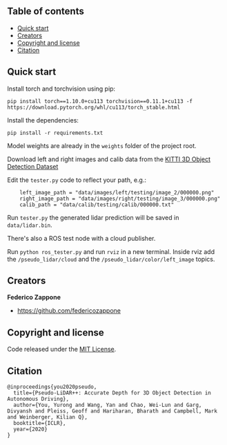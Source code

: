 ## Table of contents

- [Quick start](#quick-start)
- [Creators](#creators)
- [Copyright and license](#copyright-and-license)
- [Citation](#citation)


## Quick start

Install torch and torchvision using pip:

```pip install torch==1.10.0+cu113 torchvision==0.11.1+cu113 -f https://download.pytorch.org/whl/cu113/torch_stable.html```

Install the dependencies:

```pip install -r requirements.txt```

Model weights are already in the ```weights``` folder of the project root.

Download left and right images and calib data from the [KITTI 3D Object Detection Dataset](http://www.cvlibs.net/datasets/kitti/eval_object.php?obj_benchmark=3d)

Edit the ```tester.py``` code to reflect your path, e.g.:

```
    left_image_path = "data/images/left/testing/image_2/000000.png"
    right_image_path = "data/images/right/testing/image_3/000000.png"
    calib_path = "data/calib/testing/calib/000000.txt"
```

Run ```tester.py``` the generated lidar prediction will be saved in ```data/lidar.bin```.

There's also a ROS test node with a cloud publisher.

Run ```python ros_tester.py``` and run ```rviz``` in a new terminal.
Inside rviz add the ```/pseudo_lidar/cloud``` and the ```/pseudo_lidar/color/left_image``` topics.

## Creators

**Federico Zappone**

- <https://github.com/federicozappone>

## Copyright and license

Code released under the [MIT License](https://github.com/federicozappone/pseudo_lidar/LICENSE.md).

## Citation

```
@inproceedings{you2020pseudo,
  title={Pseudo-LiDAR++: Accurate Depth for 3D Object Detection in Autonomous Driving},
  author={You, Yurong and Wang, Yan and Chao, Wei-Lun and Garg, Divyansh and Pleiss, Geoff and Hariharan, Bharath and Campbell, Mark and Weinberger, Kilian Q},
  booktitle={ICLR},
  year={2020}
}
```
